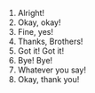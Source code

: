 1. Alright!
2. Okay, okay!
3. Fine, yes!
4. Thanks, Brothers!
5. Got it! Got it!
6. Bye! Bye!
7. Whatever you say!
8. Okay, thank you!